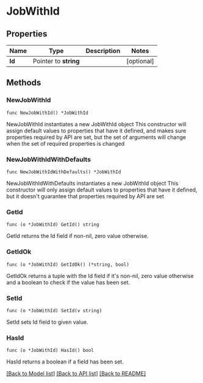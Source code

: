 # JobWithId

## Properties

Name | Type | Description | Notes
------------ | ------------- | ------------- | -------------
**Id** | Pointer to **string** |  | [optional] 

## Methods

### NewJobWithId

`func NewJobWithId() *JobWithId`

NewJobWithId instantiates a new JobWithId object
This constructor will assign default values to properties that have it defined,
and makes sure properties required by API are set, but the set of arguments
will change when the set of required properties is changed

### NewJobWithIdWithDefaults

`func NewJobWithIdWithDefaults() *JobWithId`

NewJobWithIdWithDefaults instantiates a new JobWithId object
This constructor will only assign default values to properties that have it defined,
but it doesn't guarantee that properties required by API are set

### GetId

`func (o *JobWithId) GetId() string`

GetId returns the Id field if non-nil, zero value otherwise.

### GetIdOk

`func (o *JobWithId) GetIdOk() (*string, bool)`

GetIdOk returns a tuple with the Id field if it's non-nil, zero value otherwise
and a boolean to check if the value has been set.

### SetId

`func (o *JobWithId) SetId(v string)`

SetId sets Id field to given value.

### HasId

`func (o *JobWithId) HasId() bool`

HasId returns a boolean if a field has been set.


[[Back to Model list]](../README.md#documentation-for-models) [[Back to API list]](../README.md#documentation-for-api-endpoints) [[Back to README]](../README.md)


